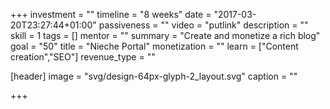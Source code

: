 +++
investment = ""
timeline = "8 weeks"
date = "2017-03-20T23:27:44+01:00"
passiveness = ""
video = "putlink"
description = ""
skill = 1
tags = []
mentor = ""
summary = "Create and monetize a rich blog"
goal = "50"
title = "Nieche Portal"
monetization = ""
learn = ["Content creation","SEO"]
revenue_type = ""

[header]
  image = "svg/design-64px-glyph-2_layout.svg"
  caption = ""

+++

